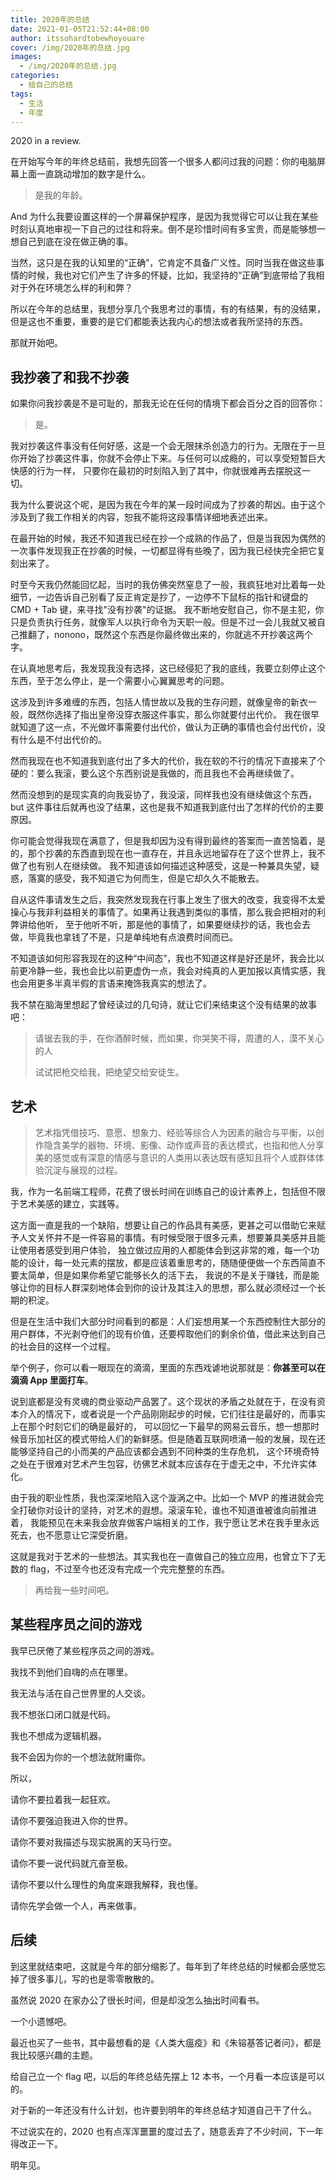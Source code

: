 ```yaml
---
title: 2020年的总结
date: 2021-01-05T21:52:44+08:00
author: itssohardtobewhoyouare
cover: /img/2020年的总结.jpg
images:
  - /img/2020年的总结.jpg
categories:
  - 给自己的总结
tags:
  - 生活
  - 年度
---
```


2020 in a review.

<!--more-->

在开始写今年的年终总结前，我想先回答一个很多人都问过我的问题：你的电脑屏幕上面一直跳动增加的数字是什么。

> 是我的年龄。

And 为什么我要设置这样的一个屏幕保护程序，是因为我觉得它可以让我在某些时刻认真地审视一下自己的过往和将来。倒不是珍惜时间有多宝贵，而是能够想一想自己到底在没在做正确的事。

当然，这只是在我的认知里的“正确”，它肯定不具备广义性。同时当我在做这些事情的时候，我也对它们产生了许多的怀疑，比如，我坚持的“正确”到底带给了我相对于外在环境怎么样的利和弊？

所以在今年的总结里，我想分享几个我思考过的事情，有的有结果，有的没结果，但是这也不重要，重要的是它们都能表达我内心的想法或者我所坚持的东西。

那就开始吧。

## 我抄袭了和我不抄袭

如果你问我抄袭是不是可耻的，那我无论在任何的情境下都会百分之百的回答你：

> 是。

我对抄袭这件事没有任何好感，这是一个会无限抹杀创造力的行为。无限在于一旦你开始了抄袭这件事，你就不会停止下来。与任何可以成瘾的，可以享受短暂巨大快感的行为一样，
只要你在最初的时刻陷入到了其中，你就很难再去摆脱这一切。

我为什么要说这个呢，是因为我在今年的某一段时间成为了抄袭的帮凶。由于这个涉及到了我工作相关的内容，恕我不能将这段事情详细地表述出来。

在最开始的时候，我还不知道我已经在抄一个成熟的作品了，但是当我因为偶然的一次事件发现我正在抄袭的时候，一切都显得有些晚了，因为我已经快完全把它复刻出来了。

时至今天我仍然能回忆起，当时的我仿佛突然窒息了一般，我疯狂地对比着每一处细节，一边告诉自己别看了反正肯定是抄了，一边停不下鼠标的指针和键盘的 CMD + Tab 键，来寻找"没有抄袭"的证据。
我不断地安慰自己，你不是主犯，你只是负责执行任务，就像军人以执行命令为天职一般。但是不过一会儿我就又被自己推翻了，nonono，既然这个东西是你最终做出来的，你就逃不开抄袭这两个字。

在认真地思考后，我发现我没有选择，这已经侵犯了我的底线，我要立刻停止这个东西，至于怎么停止，是一个需要小心翼翼思考的问题。

这涉及到许多难缠的东西，包括人情世故以及我的生存问题，就像皇帝的新衣一般，既然你选择了指出皇帝没穿衣服这件事实，那么你就要付出代价。
我在很早就知道了这一点，不光做坏事需要付出代价，做认为正确的事情也会付出代价，没有什么是不付出代价的。

然而我现在也不知道我到底付出了多大的代价，我在软的不行的情况下直接来了个硬的：要么我滚，要么这个东西别说是我做的，而且我也不会再继续做了。

然而没想到的是现实真的向我妥协了，我没滚，同样我也没有继续做这个东西，but 这件事往后就再也没了结果，这也是我不知道我到底付出了怎样的代价的主要原因。

你可能会觉得我现在满意了，但是我却因为没有得到最终的答案而一直苦恼着，是的，那个抄袭的东西直到现在也一直存在，并且永远地留存在了这个世界上，我不做了也有别人在继续做。
我不知道该如何描述这种感受，这是一种兼具失望，疑惑，落寞的感受，我不知道它为何而生，但是它却久久不能散去。

自从这件事请发生之后，我突然发现我在行事上发生了很大的改变，我变得不太爱操心与我非利益相关的事情了。如果再让我遇到类似的事情，那么我会把相对的利弊讲给他听，
至于他听不听，那是他的事情了，如果要继续抄的话，我也会去做，毕竟我也拿钱了不是，只是单纯地有点浪费时间而已。

不知道该如何形容我现在的这种“中间态”，我也不知道这样是好还是坏，我会比以前更冷静一些，我也会比以前更虚伪一点，我会对纯真的人更加报以真情实感，我也会用更多半真半假的言语来掩饰我真实的想法了。

我不禁在脑海里想起了曾经读过的几句诗，就让它们来结束这个没有结果的故事吧：

> 请锯去我的手，在你酒醉时候，而如果，你哭笑不得，周遭的人，漠不关心的人
>
> 试试把枪交给我，把绝望交给安徒生。

## 艺术

> 艺术指凭借技巧、意愿、想象力、经验等综合人为因素的融合与平衡，以创作隐含美学的器物、环境、影像、动作或声音的表达模式，也指和他人分享美的感觉或有深意的情感与意识的人类用以表达既有感知且将个人或群体体验沉淀与展现的过程。

我，作为一名前端工程师，花费了很长时间在训练自己的设计素养上，包括但不限于艺术美感的建立，实践等。

这方面一直是我的一个缺陷，想要让自己的作品具有美感，更甚之可以借助它来赋予人文关怀并不是一件容易的事情。有时候受限于很多元素，想要兼具美感并且能让使用者感受到用户体验，
独立做过应用的人都能体会到这非常的难，每一个功能的设计，每一处元素的摆放，都是应该着重思考的，随随便便做一个东西简直不要太简单，但是如果你希望它能够长久的活下去，
我说的不是关于赚钱，而是能够让你的目标人群深刻地体会到你的设计及其注入的思想，那么就必须经过一个长期的积淀。

但是在生活中我们大部分时间看到的都是：人们妄想用某一个东西控制住大部分的用户群体，不光剥夺他们的现有价值，还要榨取他们的剩余价值，借此来达到自己的社会目的这样一个过程。

举个例子，你可以看一眼现在的滴滴，里面的东西戏谑地说那就是：**你甚至可以在滴滴 App 里面打车**。

说到底都是没有灵魂的商业驱动产品罢了。这个现状的矛盾之处就在于，在没有资本介入的情况下，或者说是一个产品刚刚起步的时候，它们往往是最好的，而事实上在那个时刻它们的确是最好的，
可以回忆一下最早的网易云音乐，想一想那时候音乐加社区的模式带给人们的新鲜感。但是随着互联网喷涌一般的发展，现在还能够坚持自己的小而美的产品应该都会遇到不同种类的生存危机，
这个环境奇特之处在于很难对艺术产生包容，彷佛艺术就本应该存在于虚无之中，不允许实体化。

由于我的职业性质，我也深深地陷入这个漩涡之中。比如一个 MVP 的推进就会完全打破你对设计的坚持，对艺术的遐想。滚滚车轮，谁也不知道谁被谁向前推进着，
我能预见在未来我会放弃做客户端相关的工作，我宁愿让艺术在我手里永远死去，也不愿意让它深受折磨。

这就是我对于艺术的一些想法。其实我也在一直做自己的独立应用，也曾立下了无数的 flag，不过至今也还没有完成一个完完整整的东西。

> 再给我一些时间吧。

## 某些程序员之间的游戏

我早已厌倦了某些程序员之间的游戏。

我找不到他们自嗨的点在哪里。

我无法与活在自己世界里的人交谈。

我不想张口闭口就是代码。

我也不想成为逻辑机器。

我不会因为你的一个想法就附庸你。

所以，

请你不要拉着我一起狂欢。

请你不要强迫我进入你的世界。

请你不要对我描述与现实脱离的天马行空。

请你不要一说代码就亢奋至极。

请你不要以什么理性的角度来跟我解释，我也懂。

请你先学会做一个人，再来做事。

## 后续

到这里就结束吧，这就是今年的部分缩影了。每年到了年终总结的时候都会感觉忘掉了很多事儿，写的也是零零散散的。

虽然说 2020 在家办公了很长时间，但是却没怎么抽出时间看书。

一个小遗憾吧。

最近也买了一些书，其中最想看的是《人类大瘟疫》和《朱镕基答记者问》，都是我比较感兴趣的主题。

给自己立一个 flag 吧，以后的年终总结先摆上 12 本书，一个月看一本应该是可以的。

对于新的一年还没有什么计划，也许要到明年的年终总结才知道自己干了什么。

不过说实在的，2020 也有点浑浑噩噩的度过去了，随意丢弃了不少时间，下一年得改正一下。

明年见。
